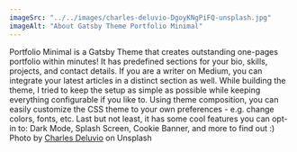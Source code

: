 ```yaml
---
imageSrc: "../../images/charles-deluvio-DgoyKNgPiFQ-unsplash.jpg"
imageAlt: "About Gatsby Theme Portfolio Minimal"
---
```

Portfolio Minimal is a Gatsby Theme that creates outstanding one-pages portfolio within minutes!
It has predefined sections for your bio, skills, projects, and contact details. If you are a writer on Medium, you can integrate your latest articles in a distinct section as well. While building the theme, I tried to keep the setup as simple as possible while keeping everything configurable if you like to.
Using theme composition, you can easily customize the CSS theme to your own preferences - e.g. change colors, fonts, etc.
Last but not least, it has some cool features you can opt-in to: Dark Mode, Splash Screen, Cookie Banner, and more to find out :)
Photo by <a href="https://unsplash.com/@charlesdeluvio?utm_source=unsplash&utm_medium=referral&utm_content=creditCopyText" target="_blank" rel="nofollow noopener noreferrer" aria-label="External Link"><u>Charles Deluvio</u></a> on Unsplash
